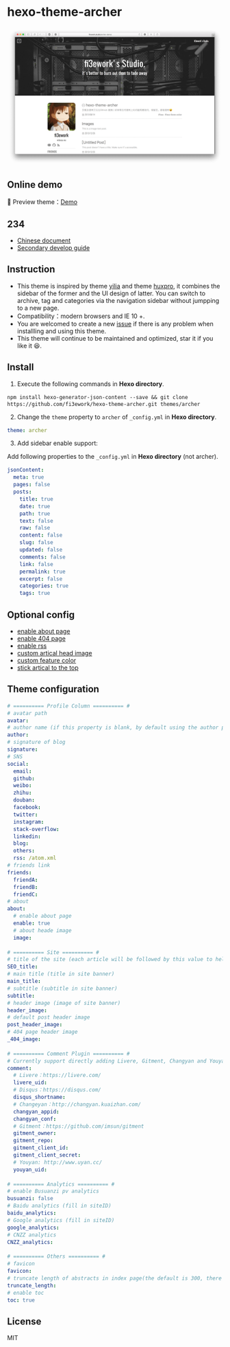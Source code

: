 hexo-theme-archer
================

![preview](./snap.png)

## Online demo

🎯  Preview theme：[Demo](http://firework.studio/archer-demo/)

## 234

- [Chinese document](../README.md)
- [Secondary develop guide](./develop-guide-en.md)

## Instruction

- This theme is inspired by theme [yilia](https://github.com/litten/hexo-theme-yilia) and theme [huxpro](https://github.com/Huxpro/huxpro.github.io), it combines the sidebar of the former and the UI design of latter. You can switch to archive, tag and categories via the navigation sidebar without jumpping to a new page.
- Compatibility：modern browsers and IE 10 +.
- You are welcomed to create a new [issue]((https://github.com/fi3ework/hexo-theme-archer/issues)。) if there is any problem when installling and using this theme.
- This theme will continue to be maintained and optimized, star it if you like it 😆.

##  Install

1. Execute the following commands in **Hexo directory**.

``` shell
npm install hexo-generator-json-content --save && git clone https://github.com/fi3ework/hexo-theme-archer.git themes/archer
```

2. Change the `theme` property to `archer` of `_config.yml` in **Hexo directory**.

``` yaml
theme: archer
```

3. Add sidebar enable support:

Add following properties to the `_config.yml` in **Hexo directory** (not archer).

```yaml
jsonContent:
  meta: true
  pages: false
  posts:
    title: true
    date: true
    path: true
    text: false
    raw: false
    content: false
    slug: false
    updated: false
    comments: false
    link: false
    permalink: true
    excerpt: false
    categories: true
    tags: true
```

## Optional config

- [enable about page](https://github.com/fi3ework/hexo-theme-archer/wiki/%E5%90%AF%E7%94%A8about%E9%A1%B5)
- [enable 404 page](https://github.com/fi3ework/hexo-theme-archer/wiki/%E5%90%AF%E7%94%A8404%E9%A1%B5)
- [enable rss](https://github.com/fi3ework/hexo-theme-archer/wiki/%E5%90%AF%E7%94%A8rss)
- [custom artical head image](https://github.com/fi3ework/hexo-theme-archer/wiki/%E8%87%AA%E5%AE%9A%E4%B9%89%E6%96%87%E7%AB%A0%E9%A1%B5%E5%A4%B4%E5%9B%BE)
- [custom feature color](https://github.com/fi3ework/hexo-theme-archer/wiki/%E6%9B%B4%E6%94%B9%E4%B8%BB%E9%A2%98%E9%A2%9C%E8%89%B2)
- [stick artical to the top](http://xxxsss.me/2017/04/22/hexo-pagination/)

## Theme configuration

```yaml
# ========== Profile Column ========== #
# avatar path
avatar:
# author name (if this property is blank, by default using the author property in Hexo configuration)
author:
# signature of blog
signature:
# SNS
social:
  email:
  github:
  weibo:
  zhihu:
  douban:
  facebook:
  twitter:
  instagram:
  stack-overflow:
  linkedin:
  blog:
  others:
  rss: /atom.xml
# friends link
friends:
  friendA:
  friendB:
  friendC:
# about
about:
  # enable about page
  enable: true
  # about heade image
  image:
  
# ========== Site ========== #
# title of the site (each article will be followed by this value to help SEO)
SEO_title:
# main title (title in site banner)
main_title:
# subtitle (subtitle in site banner)
subtitle:
# header image (image of site banner)
header_image:
# default post header image
post_header_image:
# 404 page header image
_404_image:

# ========== Comment Plugin ========== #
# Currently support directly adding Livere, Gitment, Changyan and Youyan, fill the field to enable corresponding plugin
comment:
  # Livere：https://livere.com/
  livere_uid:
  # Disqus：https://disqus.com/
  disqus_shortname:
  # Changeyan：http://changyan.kuaizhan.com/
  changyan_appid:
  changyan_conf:
  # Gitment：https://github.com/imsun/gitment
  gitment_owner:
  gitment_repo:
  gitment_client_id:
  gitment_client_secret:
  # Youyan: http://www.uyan.cc/
  youyan_uid:

# ========== Analytics ========== #
# enable Busuanzi pv analytics
busuanzi: false
# Baidu analytics (fill in siteID)
baidu_analytics:
# Google analytics (fill in siteID)
google_analytics:
# CNZZ analytics
CNZZ_analytics:

# ========== Others ========== #
# favicon
favicon:
# truncate length of abstracts in index page(the default is 300, there will be no abstruct if you set it to 0)
truncate_length:
# enable toc
toc: true
```
## License

MIT
